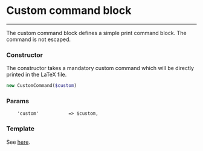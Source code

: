 # Custom command block
-------------------------------

The custom command block defines a simple print command block. The command is not escaped.

### Constructor

The constructor takes a mandatory custom command which will be directly printed in the LaTeX file.

```php
new CustomCommand($custom)
```

### Params

```
    'custom'           => $custom,
```

### Template

See [here](https://github.com/bobvandevijver/latex-bundle/blob/master/Resources/views/Element/custom_command.tex.twig).